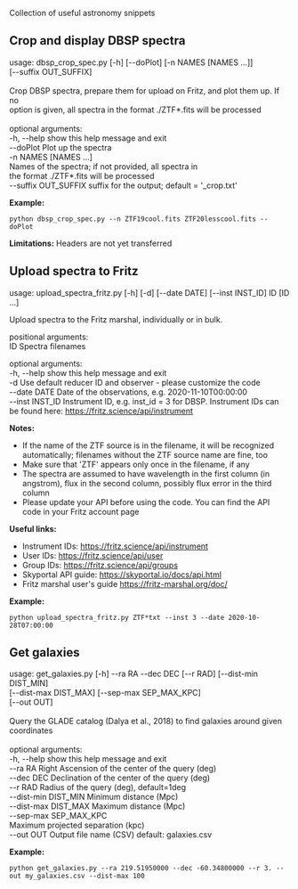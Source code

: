 Collection of useful astronomy snippets

## Crop and display DBSP spectra
usage: dbsp_crop_spec.py [-h] [--doPlot] [-n NAMES [NAMES ...]] <br>
                         [--suffix OUT_SUFFIX]<br>
<br>
Crop DBSP spectra, prepare them for upload on Fritz, and plot them up. If no<br>
option is given, all spectra in the format ./ZTF\*.fits will be processed<br>
<br>
optional arguments:<br>
  -h, --help            show this help message and exit<br>
  --doPlot              Plot up the spectra<br>
  -n NAMES [NAMES ...]<br>
                        Names of the spectra; if not provided, all spectra in <br>
                        the format ./ZTF\*.fits will be processed <br>
  --suffix OUT_SUFFIX   suffix for the output; default = '_crop.txt' <br>

**Example:**

```
python dbsp_crop_spec.py --n ZTF19cool.fits ZTF20lesscool.fits --doPlot
```

**Limitations:** Headers are not yet transferred


## Upload spectra to Fritz

usage: upload_spectra_fritz.py [-h] [-d] [--date DATE] [--inst INST_ID]
                               ID [ID ...] <br>

Upload spectra to the Fritz marshal, individually or in bulk. <br>

positional arguments:<br>
  ID              Spectra filenames <br>

optional arguments:<br>
  -h, --help      show this help message and exit<br>
  -d              Use default reducer ID and observer - please customize the
                  code<br>
  --date DATE     Date of the observations, e.g. 2020-11-10T00:00:00<br>
  --inst INST_ID  Instrument ID, e.g. inst_id = 3 for DBSP. Instrument IDs can<br>
                  be found here: https://fritz.science/api/instrument<br>

**Notes:**
* If the name of the ZTF source is in the filename, it will be recognized automatically; filenames without the ZTF source name are fine, too
* Make sure that 'ZTF' appears only once in the filename, if any
* The spectra are assumed to have wavelength in the first column (in angstrom), flux in the second column, possibly flux error in the third column
* Please update your API before using the code. You can find the API code in your Fritz account page

**Useful links:**
* Instrument IDs: https://fritz.science/api/instrument
* User IDs: https://fritz.science/api/user
* Group IDs: https://fritz.science/api/groups
* Skyportal API guide: https://skyportal.io/docs/api.html
* Fritz marshal user's guide https://fritz-marshal.org/doc/

**Example:**
```
python upload_spectra_fritz.py ZTF*txt --inst 3 --date 2020-10-28T07:00:00
```

## Get galaxies
usage: get_galaxies.py [-h] --ra RA --dec DEC [--r RAD] [--dist-min DIST_MIN]<br>
                       [--dist-max DIST_MAX] [--sep-max SEP_MAX_KPC]<br>
                       [--out OUT]<br>
<br>
Query the GLADE catalog (Dalya et al., 2018) to find galaxies around given coordinates<br>
<br>
optional arguments:<br>
  -h, --help            show this help message and exit<br>
  --ra RA               Right Ascension of the center of the query (deg)<br>
  --dec DEC             Declination of the center of the query (deg)<br>
  --r RAD               Radius of the query (deg), default=1deg<br>
  --dist-min DIST_MIN   Minimum distance (Mpc)<br>
  --dist-max DIST_MAX   Maximum distance (Mpc)<br>
  --sep-max SEP_MAX_KPC<br>
                        Maximum projected separation (kpc)<br>
  --out OUT             Output file name (CSV) default: galaxies.csv<br>

**Example:**

```
python get_galaxies.py --ra 219.51950000 --dec -60.34800000 --r 3. --out my_galaxies.csv --dist-max 100
```
